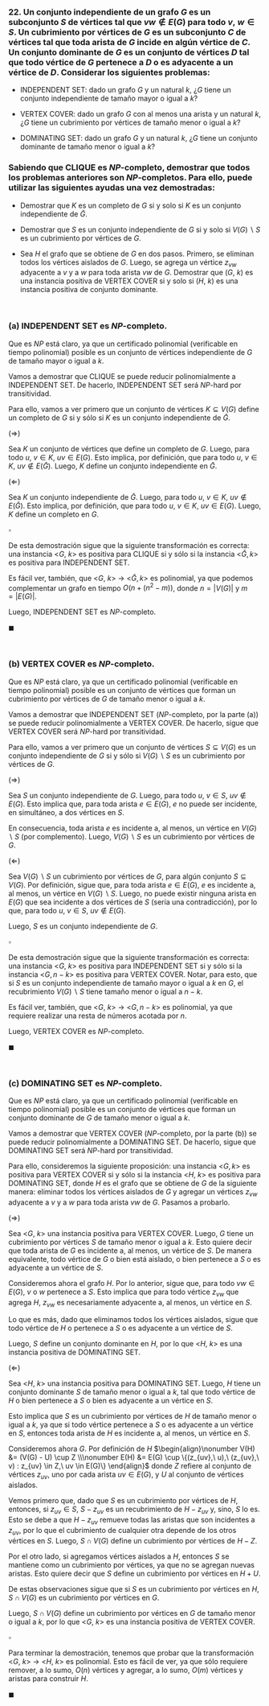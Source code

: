 ### 22. Un conjunto independiente de un grafo $G$ es un subconjunto $S$ de vértices tal que $vw \notin E(G)$ para todo $v,\ w \in S$. Un cubrimiento por vértices de $G$ es un subconjunto $C$ de vértices tal que toda arista de $G$ incide en algún vértice de $C$. Un conjunto dominante de $G$ es un conjunto de vértices $D$ tal que todo vértice de $G$ pertenece a $D$ o es adyacente a un vértice de $D$. Considerar los siguientes problemas: 

- INDEPENDENT SET: dado un grafo $G$ y un natural $k$, ¿$G$ tiene un conjunto independiente de tamaño mayor o igual a $k$?

- VERTEX COVER: dado un grafo $G$ con al menos una arista y un natural $k$, ¿$G$ tiene un cubrimiento por vértices de tamaño menor o igual a $k$? 

- DOMINATING SET: dado un grafo $G$ y un natural $k$, ¿$G$ tiene un conjunto dominante de tamaño menor o igual a $k$?
 
### Sabiendo que CLIQUE es $NP$-completo, demostrar que todos los problemas anteriores son $NP$-completos. Para ello, puede utilizar las siguientes ayudas una vez demostradas:

- Demostrar que $K$ es un completo de $G$ si y solo si $K$ es un conjunto independiente de $\bar G$. 

- Demostrar que $S$ es un conjunto independiente de $G$ si y solo si $V(G) \backslash S$ es un cubrimiento por vértices de $G$. 

- Sea $H$ el grafo que se obtiene de $G$ en dos pasos. Primero, se eliminan todos los vértices aislados de $G$. Luego, se agrega un vértice $z_{vw}$ adyacente a $v$ y a $w$ para toda arista $vw$ de $G$. Demostrar que $(G,\ k)$ es una instancia positiva de VERTEX COVER si y solo si $(H,\ k)$ es una instancia positiva de conjunto dominante.

<br>

### (a) INDEPENDENT SET es $NP$-completo.

Que es $NP$ está claro, ya que un certificado polinomial (verificable en tiempo polinomial) posible es un conjunto de vértices independiente de $G$ de tamaño mayor o igual a $k$. 

Vamos a demostrar que CLIQUE se puede reducir polinomialmente a INDEPENDENT SET. De hacerlo, INDEPENDENT SET será $NP$-hard por transitividad.

Para ello, vamos a ver primero que un conjunto de vértices $K \subseteq V(G)$ define un completo de $G$ si y sólo si $K$ es un conjunto independiente de $\bar G$. 

$(\Longrightarrow)$

Sea $K$ un conjunto de vértices que define un completo de $G$. Luego, para todo $u,\ v \in K$, $uv \in E(G)$. Esto implica, por definición, que para todo $u,\ v \in K$, $uv \notin E(\bar G)$. Luego, $K$ define un conjunto independiente en $\bar G$.

$(\Longleftarrow)$

Sea $K$ un conjunto independiente de $\bar G$. Luego, para todo $u,\ v \in K$, $uv \notin E(\bar G)$. Esto implica, por definición, que para todo $u,\ v \in K$, $uv \in E(G)$. Luego, $K$ define un completo en $G$.

$\square$

De esta demostración sigue que la siguiente transformación es correcta: una instancia <$G,\ k$> es positiva para CLIQUE si y sólo si la instancia <$\bar G, k$> es positiva para INDEPENDENT SET.

Es fácil ver, también, que <$G,\ k$> $\to$ <$\bar G, k$> es polinomial, ya que podemos complementar un grafo en tiempo $O(n + (n^2 - m))$, donde $n = |V(G)|$ y $m = |E(G)|$.

Luego, INDEPENDENT SET es $NP$-completo.

$\blacksquare$


<br>

### (b) VERTEX COVER es $NP$-completo.

Que es $NP$ está claro, ya que un certificado polinomial (verificable en tiempo polinomial) posible es un conjunto de vértices que forman un cubrimiento por vértices de $G$ de tamaño menor o igual a $k$. 

Vamos a demostrar que INDEPENDENT SET ($NP$-completo, por la parte (a)) se puede reducir polinomialmente a VERTEX COVER. De hacerlo, sigue que VERTEX COVER será $NP$-hard por transitividad.

Para ello, vamos a ver primero que un conjunto de vértices $S \subseteq V(G)$ es un conjunto independiente de $G$ si y sólo si $V(G)\backslash S$ es un cubrimiento por vértices de $G$. 

$(\Longrightarrow)$

Sea $S$ un conjunto independiente de $G$. Luego, para todo $u,\ v \in S$, $uv \notin E(G)$. Esto implica que, para toda arista $e \in E(G)$, $e$ no puede ser incidente, en simultáneo, a dos vértices en $S$. 

En consecuencia, toda arista $e$ es incidente a, al menos, un vértice en $V(G) \backslash S$ (por complemento). Luego, $V(G) \backslash S$ es un cubrimiento por vértices de $G$. 

$(\Longleftarrow)$

Sea $V(G)\backslash S$ un cubrimiento por vértices de $G$, para algún conjunto $S \subseteq V(G)$. Por definición, sigue que, para toda arista $e \in E(G)$, $e$ es incidente a, al menos, un vértice en $V(G)\backslash S$. Luego, no puede existir ninguna arista en $E(G)$ que sea incidente a dos vértices de $S$ (sería una contradicción), por lo que, para todo $u,\ v \in S$, $uv \notin E(G)$.

Luego, $S$ es un conjunto independiente de $G$.

$\square$

De esta demostración sigue que la siguiente transformación es correcta: una instancia <$G,\ k$> es positiva para INDEPENDENT SET si y sólo si la instancia <$G, n-k$> es positiva para VERTEX COVER. Notar, para esto, que si $S$ es un conjunto independiente de tamaño mayor o igual a $k$ en $G$, el recubrimiento $V(G)\backslash S$ tiene tamaño menor o igual a $n - k$. 

Es fácil ver, también, que <$G,\ k$> $\to$ <$G, n-k$> es polinomial, ya que requiere realizar una resta de números acotada por $n$.

Luego, VERTEX COVER es $NP$-completo.

$\blacksquare$


<br>

### (c) DOMINATING SET es $NP$-completo.

Que es $NP$ está claro, ya que un certificado polinomial (verificable en tiempo polinomial) posible es un conjunto de vértices que forman un conjunto dominante de $G$ de tamaño menor o igual a $k$. 

Vamos a demostrar que VERTEX COVER ($NP$-completo, por la parte (b)) se puede reducir polinomialmente a DOMINATING SET. De hacerlo, sigue que DOMINATING SET será $NP$-hard por transitividad.

Para ello, consideremos la siguiente proposición: una instancia <$G, k$> es positiva para VERTEX COVER si y sólo si la instancia <$H,\ k$> es positiva para DOMINATING SET, donde $H$ es el grafo que se obtiene de $G$ de la siguiente manera: eliminar todos los vértices aislados de $G$ y agregar un vértices $z_{vw}$ adyacente a $v$ y a $w$ para toda arista $vw$ de $G$. Pasamos a probarlo.

$(\Longrightarrow)$

Sea <$G,\ k$> una instancia positiva para VERTEX COVER. Luego, $G$ tiene un cubrimiento por vértices $S$ de tamaño menor o igual a $k$. Esto quiere decir que toda arista de $G$ es incidente a, al menos, un vértice de $S$. De manera equivalente, todo vértice de $G$ o bien está aislado, o bien pertenece a $S$ o es adyacente a un vértice de $S$.

Consideremos ahora el grafo $H$. Por lo anterior, sigue que, para todo $vw \in E(G)$, $v$ o $w$ pertenece a $S$. Esto implica que para todo vértice $z_{vw}$ que agrega $H$, $z_{vw}$ es necesariamente adyacente a, al menos, un vértice en $S$. 

Lo que es más, dado que eliminamos todos los vértices aislados, sigue que todo vértice de $H$ o pertenece a $S$ o es adyacente a un vértice de $S$.

Luego, $S$ define un conjunto dominante en $H$, por lo que <$H,\ k$> es una instancia positiva de DOMINATING SET.

$(\Longleftarrow)$

Sea <$H,\ k$> una instancia positiva para DOMINATING SET. Luego, $H$ tiene un conjunto dominante $S$ de tamaño menor o igual a $k$, tal que todo vértice de $H$ o bien pertenece a $S$ o bien es adyacente a un vértice en $S$.

Esto implica que $S$ es un cubrimiento por vértices de $H$ de tamaño menor o igual a $k$, ya que si todo vértice pertenece a $S$ o es adyacente a un vértice en $S$, entonces toda arista de $H$ es incidente a, al menos, un vértice en $S$. 

Consideremos ahora $G$. Por definición de $H$
$\begin{align}\nonumber
    V(H) &= (V(G) - U) \cup Z \\\nonumber
    E(H) &= E(G) \cup \{(z_{uv},\ u),\ (z_{uv},\ v) : z_{uv} \in Z,\ uv \in E(G)\}
\end{align}$
donde $Z$ refiere al conjunto de vértices $z_{uv}$, uno por cada arista $uv \in E(G)$, y $U$ al conjunto de vértices aislados.

Vemos primero que, dado que $S$ es un cubrimiento por vértices de $H$, entonces, si $z_{uv} \in S$, $S - z_{uv}$ es un recubrimiento de $H - z_{uv}$ y, sino, $S$ lo es. Esto se debe a que $H - z_{uv}$ remueve todas las aristas que son incidentes a $z_{uv}$, por lo que el cubrimiento de cualquier otra depende de los otros vértices en $S$. Luego, $S \cap V(G)$ define un cubrimiento por vértices de $H - Z$. 

Por el otro lado, si agregamos vértices aislados a $H$, entonces $S$ se mantiene como un cubrimiento por vértices, ya que no se agregan nuevas aristas. Esto quiere decir que $S$ define un cubrimiento por vértices en $H + U$.

De estas observaciones sigue que si $S$ es un cubrimiento por vértices en $H$, $S \cap V(G)$ es un cubrimiento por vértices en $G$. 

Luego, $S \cap V(G)$ define un cubrimiento por vértices en $G$ de tamaño menor o igual a $k$, por lo que <$G,\ k$> es una instancia positiva de VERTEX COVER.


$\square$

Para terminar la demostración, tenemos que probar que la transformación <$G,\ k$> $\to$ <$H,\ k$>  es polinomial. Esto es fácil de ver, ya que sólo requiere remover, a lo sumo, $O(n)$ vértices y agregar, a lo sumo, $O(m)$ vértices y aristas para construir $H$. 

$\blacksquare$
